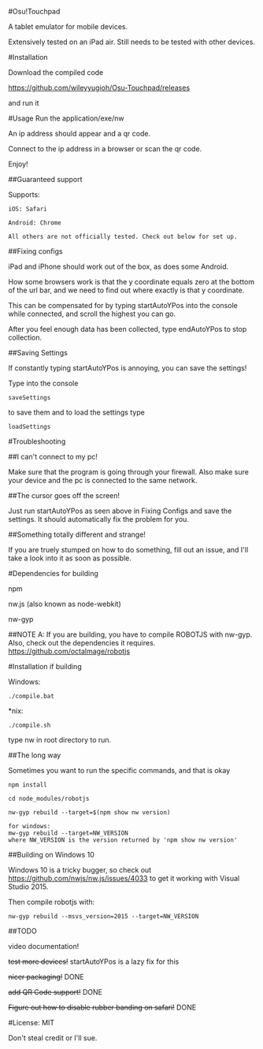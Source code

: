 #Osu!Touchpad

A tablet emulator for mobile devices.

Extensively tested on an iPad air. Still needs to be tested with other devices.

#Installation

Download the compiled code

https://github.com/wileyyugioh/Osu-Touchpad/releases

and run it


#Usage
Run the application/exe/nw

An ip address should appear and a qr code.

Connect to the ip address in a browser or scan the qr code.

Enjoy!

##Guaranteed support

Supports:

	iOS: Safari

	Android: Chrome

	All others are not officially tested. Check out below for set up.

##Fixing configs

iPad and iPhone should work out of the box, as does some Android.

How some browsers work is that the y coordinate equals zero at the bottom of the url bar, and we need to find out where exactly is that y coordinate. 

This can be compensated for by typing startAutoYPos into the console while connected, and scroll the highest you can go.

After you feel enough data has been collected, type endAutoYPos to stop collection.

##Saving Settings

If constantly typing startAutoYPos is annoying, you can save the settings!

Type into the console
```
saveSettings
```

to save them and to load the settings type
```
loadSettings
```

#Troubleshooting

##I can't connect to my pc!

Make sure that the program is going through your firewall. Also make sure your device and the pc is connected to the same network.

##The cursor goes off the screen!

Just run startAutoYPos as seen above in Fixing Configs and save the settings. It should automatically fix the problem for you.

##Something totally different and strange!

If you are truely stumped on how to do something, fill out an issue, and I'll take a look into it as soon as possible. 

#Dependencies for building

npm

nw.js (also known as node-webkit)

nw-gyp

##NOTE A:
If you are building, you have to compile ROBOTJS with nw-gyp. Also, check out the dependencies it requires. https://github.com/octalmage/robotjs

#Installation if building

Windows:
```
./compile.bat
```

*nix:
```
./compile.sh
```

type nw in root directory to run.

##The long way

Sometimes you want to run the specific commands, and that is okay

```
npm install

cd node_modules/robotjs

nw-gyp rebuild --target=$(npm show nw version)

for windows:
mw-gyp rebuild --target=NW_VERSION
where NW_VERSION is the version returned by 'npm show nw version'
```

##Building on Windows 10

Windows 10 is a tricky bugger, so check out https://github.com/nwjs/nw.js/issues/4033 to get it working with Visual Studio 2015.

Then compile robotjs with:
```
nw-gyp rebuild --msvs_version=2015 --target=NW_VERSION
```

##TODO

video documentation!

~~test more devices!~~ startAutoYPos is a lazy fix for this

~~nicer packaging!~~ DONE

~~add QR Code support!~~ DONE

~~Figure out how to disable rubber banding on safari!~~ DONE


#License: MIT

Don't steal credit or I'll sue.
